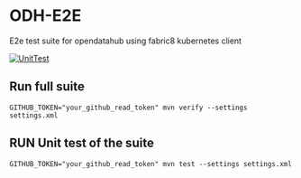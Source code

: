 # ODH-E2E
E2e test suite for opendatahub using fabric8 kubernetes client

[![UnitTest](https://github.com/ExcelentProject/odh-e2e/actions/workflows/test.yaml/badge.svg?branch=main)](https://github.com/ExcelentProject/odh-e2e/actions/workflows/test.yaml)

## Run full suite
```commandline
GITHUB_TOKEN="your_github_read_token" mvn verify --settings settings.xml
```

## RUN Unit test of the suite
```commandline
GITHUB_TOKEN="your_github_read_token" mvn test --settings settings.xml
```